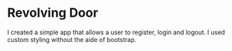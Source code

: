 # Revolving Door

I created a simple app that allows a user to register, login and logout.  I used custom styling without the aide of bootstrap.
